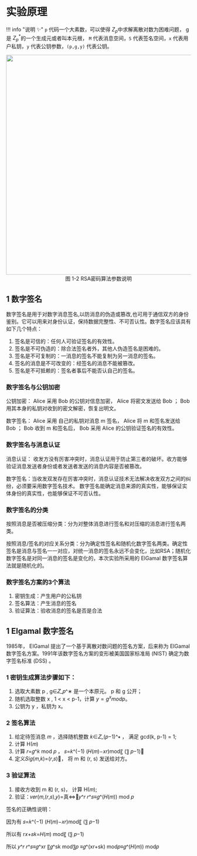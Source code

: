 # 实验原理

!!! info "说明 :sparkles:"
    `p` 代码一个大素数，可以使得 $Z_p$中求解离散对数为困难问题， g 是 $Z^*_p$的一个生成元或者叫本元根， `M` 代表消息空间，`S` 代表签名空间，`x` 代表用户私钥，`y` 代表公钥参数，`(p,g,y)` 代表公钥。

<center><img src="../assets/1-2.png" width = 600></center>
<center>图 1-2 RSA密码算法参数说明</center>

## 1 数字签名

数字签名是用于对数字消息签名,以防消息的伪造或篡改,也可用于通信双方的身份鉴别。它可以用来对身份认证，保持数据完整性、不可否认性。数字签名应该具有如下几个特点：

1. 签名是可信的：任何人可验证签名的有效性。
2. 签名是不可伪造的：除合法签名者外，其他人伪造签名是困难的。
3. 签名是不可复制的：一消息的签名不能复制为另一消息的签名。
4. 签名的消息是不可改变的：经签名的消息不能被篡改。
5. 签名是不可抵赖的：签名者事后不能否认自己的签名。

### 数字签名与公钥加密

公钥加密：
Alice 采用 Bob 的公钥对信息加密， Alice 将密文发送给 Bob ； Bob 用其本身的私钥对收到的密文解密，恢复出明文。

数字签名：
Alice 采用 自己的私钥对消息 m 签名， Alice 将 m 和签名发送给 Bob ； Bob 收到 m 和签名后， Bob 采用 Alice 的公钥验证签名的有效性。

### 数字签名与消息认证

消息认证：
收发方没有厉害冲突时，消息认证用于防止第三者的破坏。收方能够验证消息发送者身份或者发送者发送的消息内容是否被篡改。

数字签名：当收发双发存在厉害冲突时，消息认证技术无法解决收发双方之间的纠纷，必须要采用数字签名技术。 数字签名能确定消息来源的真实性，能够保证实体身份的真实性，也能够保证不可否认性。

### 数字签名的分类

按照消息是否被压缩分类：分为对整体消息进行签名和对压缩的消息进行签名两类。

按照消息/签名的对应关系分类：分为确定性签名和随机化数字签名两类。确定性签名是消息与签名一一对应，对统一消息的签名永远不会变化，比如RSA；随机化数字签名是对同一消息的签名是变化的，本次实验所采用的 ElGamal 数字签名算法就是随机化的。

### 数字签名方案的3个算法

1. 密钥生成：产生用户的公私钥
2. 签名算法：产生消息的签名
3. 验证算法：验收消息的签名是否是合法

## 1 Elgamal 数字签名

1985年， EIGamal 提出了一个基于离散对数问题的签名方案，后来称为 EIGamal 数字签名方案。1991年该数字签名方案的变形被美国国家标准局 (NIST) 确定为数字签名标准 (DSS) 。

### 1 密钥生成算法步骤如下：

1. 选取大素数 p , g∈𝑍_𝑝^∗ 是一个本原元。 p 和 g 公开； 
2. 随机选取整数 x , 1 < x < p-1，计算 $y =  g^x mod p$。 
3. 公钥为 y ，私钥为 x。  

### 2 签名算法

1. 给定待签消息 𝑚 ，选择随机整数 𝑘∈𝑍_(𝑝−1)^∗ ， 满足 gcd(k, p-1) = 1;
2. 计算 H(𝑚)
3. 计算 𝑟=𝑔^𝑘  mod ⁡𝑝 ， 𝑠=𝑘^(−1) (𝐻(𝑚)−𝑥𝑟)mod⁡〖 (〗 𝑝−1)
4. 定义𝑆𝑖𝑔(𝑚,𝑘)=(𝑟,𝑠)， 将 m 和 (r, s) 发送给对方。

### 3 验证算法

1. 接收方收到 m 和 (r, s)， 计算 H(𝑚);
2. 验证：𝑣𝑒𝑟(𝑚,(𝑟,𝑠),𝑦)=真⇔𝑦^𝑟 𝑟^𝑠≡𝑔^(𝐻(𝑚))  mod⁡ 𝑝

签名的正确性说明：

因为有 𝑠=𝑘^(−1) (𝐻(𝑚)−𝑥𝑟)mod⁡〖 (〗 𝑝−1)

所以有 r𝑥+𝑠𝑘=𝐻(𝑚) mod⁡〖 (〗 𝑝−1)

所以 𝑦^𝑟 𝑟^𝑠≡𝑔^xr  〖𝑔^sk mod〗⁡𝑝 ≡𝑔^(xr+sk)  mod⁡𝑝≡𝑔^(𝐻(𝑚))  mod⁡𝑝

